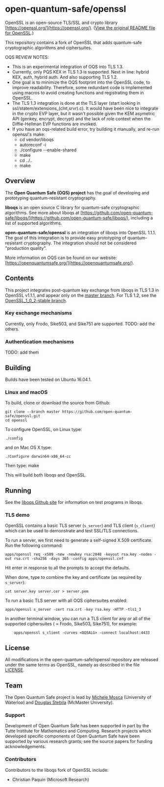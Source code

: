open-quantum-safe/openssl
=========================

OpenSSL is an open-source TLS/SSL and crypto library [https://openssl.org/](https://openssl.org/).  ([View the original README file for OpenSSL](https://github.com/open-quantum-safe/openssl/blob/master/README).)

This repository contains a fork of OpenSSL that adds quantum-safe cryptographic algorithms and ciphersuites.

OQS REVIEW NOTES:
 * This is an experimental integration of OQS into TLS 1.3.
 * Currently, only PQS KEX in TLS 1.3 is supported. Next in line: hybrid KEX, auth, hybrid auth. And also supporting TLS 1.2.
 * One goal is to minimize the OQS footprint into the OpenSSL code, to improve readability. Therefore, some redundant code is implemented using macros to avoid creating functions and registrating them in OpenSSL.
 * The TLS 1.3 integration is done at the TLS layer (start looking in ssl/statem/extensions_(clnt,srvr).c). It would have been nice to integrate in the crypto EVP layer, but it wasn't possible given the KEM asymetric API (genkey, encrypt, decrypt) and the lack of role context when the Diffie-Hellman EVP functions are invoked.
 * If you have an oqs-related build error, try building it manually, and re-run openssl's make:
   - cd vendor/liboqs
   - autoreconf -i
   - ./configure --enable-shared
   - make
   - cd ../..
   - make

Overview
--------

The **Open Quantum Safe (OQS) project** has the goal of developing and prototyping quantum-resistant cryptography.  

**liboqs** is an open source C library for quantum-safe cryptographic algorithms.  See more about liboqs at [https://github.com/open-quantum-safe/liboqs/](https://github.com/open-quantum-safe/liboqs/), including a list of supported algorithms.

**open-quantum-safe/openssl** is an integration of liboqs into OpenSSL 1.1.1.  The goal of this integration is to provide easy prototyping of quantum-resistant cryptography.  The integration should not be considered "production quality".

More information on OQS can be found on our website: [https://openquantumsafe.org/](https://openquantumsafe.org/).

Contents
--------

This project integrates post-quantum key exchange from liboqs in TLS 1.3 in OpenSSL v1.1.1, and appear only on the [master branch](https://github.com/open-quantum-safe/openssl/tree/master). For TLS 1.2, see the [OpenSSL\_1\_0\_2-stable branch](https://github.com/open-quantum-safe/openssl/tree/OpenSSL_1_0_2-stable).

### Key exchange mechanisms

Currently, only Frodo, Sike503, and Sike751 are supported. TODO: add the others.


### Authentication mechanisms

TODO: add them


Building
--------

Builds have been tested on Ubuntu 16.04.1.

### Linux and macOS

To build, clone or download the source from Github:

	git clone --branch master https://github.com/open-quantum-safe/openssl.git
	cd openssl

To configure OpenSSL, on Linux type:

	./config
	
and on Mac OS X type:

	./Configure darwin64-x86_64-cc
	
Then type:
	make
	
This will build both liboqs and OpenSSL.  

Running
-------

See the [liboqs Github site](https://github.com/open-quantum-safe/liboqs/) for information on test programs in liboqs.

### TLS demo

OpenSSL contains a basic TLS server (`s_server`) and TLS client (`s_client`) which can be used to demonstrate and test SSL/TLS connections.

To run a server, we first need to generate a self-signed X.509 certificate.  Run the following command:

	apps/openssl req -x509 -new -newkey rsa:2048 -keyout rsa.key -nodes -out rsa.crt -sha256 -days 365 -config apps/openssl.cnf

Hit enter in response to all the prompts to accept the defaults.  

When done, type to combine the key and certificate (as required by `s_server`):

	cat server.key server.cer > server.pem

To run a basic TLS server with all OQS ciphersuites enabled:

	apps/openssl s_server -cert rsa.crt -key rsa.key -HTTP -tls1_3

In another terminal window, you can run a TLS client for any or all of the supported ciphersuites (<OQSALG> = Frodo, Sike503, Sike751), for example:

        apps/openssl s_client -curves <OQSALG> -connect localhost:4433

License
-------

All modifications in the open-quantum-safe/openssl repository are released under the same terms as OpenSSL, namely as described in the file [LICENSE](https://github.com/open-quantum-safe/openssl/blob/master/LICENSE).  

Team
----

The Open Quantum Safe project is lead by [Michele Mosca](http://faculty.iqc.uwaterloo.ca/mmosca/) (University of Waterloo) and [Douglas Stebila](https://www.douglas.stebila.ca/research/) (McMaster University).

### Support

Development of Open Quantum Safe has been supported in part by the Tutte Institute for Mathematics and Computing.  Research projects which developed specific components of Open Quantum Safe have been supported by various research grants; see the source papers for funding acknowledgements.

### Contributors

Contributors to the liboqs fork of OpenSSL include:

- Christian Paquin (Microsoft Research)